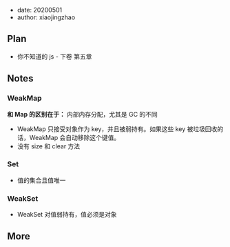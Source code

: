 - date: 20200501
- author: xiaojingzhao

## Plan

- 你不知道的 js - 下卷 第五章

## Notes

### WeakMap

**和 Map 的区别在于：** 内部内存分配，尤其是 GC 的不同

- WeakMap 只接受对象作为 key，并且被弱持有。如果这些 key 被垃圾回收的话，WeakMap 会自动移除这个键值。
- 没有 size 和 clear 方法

### Set

- 值的集合且值唯一

### WeakSet

- WeakSet 对值弱持有，值必须是对象

## More
